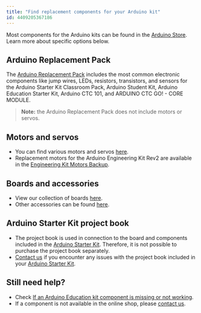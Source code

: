```yaml
---
title: "Find replacement components for your Arduino kit"
id: 4409205367186
---
```


Most components for the Arduino kits can be found in the [Arduino Store](https://store.arduino.cc/). Learn more about specific options below.

## Arduino Replacement Pack

The [Arduino Replacement Pack](https://store.arduino.cc/collections/accessories/products/arduino-replacements-pack) includes the most common electronic components like jump wires, LEDs, resistors, transistors, and sensors for the Arduino Starter Kit Classroom Pack, Arduino Student Kit, Arduino Education Starter Kit, Arduino CTC 101, and ARDUINO CTC GO! - CORE MODULE.

> **Note:** the Arduino Replacement Pack does not include motors or servos.

## Motors and servos

- You can find various motors and servos [here](https://store.arduino.cc/collections/motors-servos).
- Replacement motors for the Arduino Engineering Kit Rev2 are available in the [Engineering Kit Motors Backup](https://store.arduino.cc/collections/accessories/products/engineering-kit-motors-backup).

## Boards and accessories

- View our collection of boards [here](https://store.arduino.cc/collections/boards?page=1&grid_list=list-view).
- Other accessories can be found [here](https://store.arduino.cc/collections/accessories?page=1&grid_list=list-view).

## Arduino Starter Kit project book

- The project book is used in connection to the board and components included in the [Arduino Starter Kit](https://store.arduino.cc/products/arduino-starter-kit-multi-language). Therefore, it is not possible to purchase the project book separately.
- [Contact us](https://www.arduino.cc/en/contact-us/) if you encounter any issues with the project book included in your [Arduino Starter Kit](https://store.arduino.cc/products/arduino-starter-kit-multi-language).

## Still need help?

- Check [If an Arduino Education kit component is missing or not working](https://support.arduino.cc/hc/en-us/articles/4406561528210-If-an-Arduino-Education-kit-component-is-missing-or-not-working).
- If a component is not available in the online shop, please [contact us](https://www.arduino.cc/en/contact-us/).
